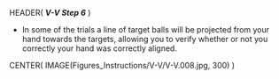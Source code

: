 HEADER( *__V-V Step 6__* )

- In some of the trials a line of target balls will be projected from your hand towards the targets, 
allowing you to verify whether or not you correctly your hand was correctly aligned.

CENTER( IMAGE(Figures_Instructions/V-V/V-V.008.jpg, 300) )